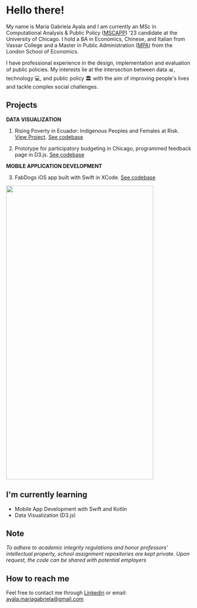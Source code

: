 # Hello there!

My name is Maria Gabriela Ayala and I am currently an MSc in Computational Analysis & Public Policy ([MSCAPP](https://capp.uchicago.edu)) '23 candidate at the University of Chicago. I hold a BA in Economics, Chinese, and Italian from Vassar College and a Master in Public Administration ([MPA](https://www.lse.ac.uk/school-of-public-policy)) from the London School of Economics.

I have professional experience in the design, implementation and evaluation of public policies. My interests lie at the intersection between data 📊, technology 💻, and public policy 🏛️ with the aim of improving people's lives and tackle complex social challenges.

## Projects

**DATA VISUALIZATION**

1. Rising Poverty in Ecuador: Indigenous Peoples and Females at Risk. [View Project](https://magabrielaa.github.io/data-visualization/final_project/index.html). [See codebase](https://github.com/magabrielaa/data-visualization/tree/main/final_project)

2. Prototype for participatory budgeting in Chicago, programmed feedback page in D3.js. [See codebase](https://github.com/magabrielaa/ue-pb)

**MOBILE APPLICATION DEVELOPMENT**

3. FabDogs iOS app built with Swift in XCode. [See codebase](https://github.com/magabrielaa/ios-fabdogs-app)

<img src="https://github.com/magabrielaa/ios-fabdogs-app/blob/main/FabDogs.gif" width="400" height="800" />

## I'm currently learning

- Mobile App Development with Swift and Kotlin
- Data Visualization (D3.js)

## Note
_To adhere to academic integrity regulations and honor professors' intellectual property, school assignment repositories are kept private. Upon request, the code can be shared with potential employers_

## How to reach me

Feel free to contact me through [Linkedin](https://www.linkedin.com/in/mariagabrielaayala/) or email: ayala.mariagabriela@gmail.com

<!--
**magabrielaa/magabrielaa** is a ✨ _special_ ✨ repository because its `README.md` (this file) appears on your GitHub profile.

Here are some ideas to get you started:

- 🔭 I’m currently working on ...
- 🌱 I’m currently learning ...
- 👯 I’m looking to collaborate on ...
- 🤔 I’m looking for help with ...
- 💬 Ask me about ...
- 📫 How to reach me: ...
- 😄 Pronouns: ...
- ⚡ Fun fact: ...
-->
